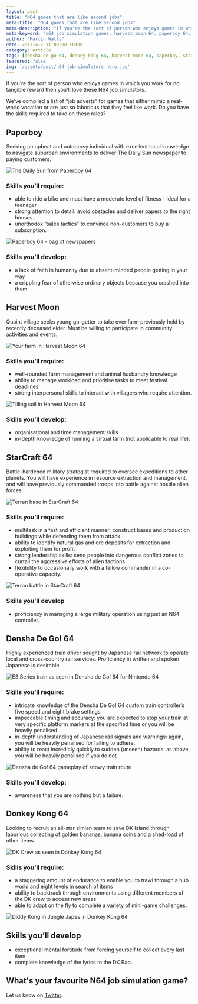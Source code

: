 ```yaml
---
layout: post
title: "N64 games that are like second jobs"
meta-title: "N64 games that are like second jobs"
meta-description: "If you’re the sort of person who enjoys games in which you work for no tangible reward then you’ll love these N64 job simulators."
meta-keyword: "n64 job simulation games, harvest moon 64, paperboy 64, starcraft 64, densha de go 64"
author: "Martin Watts"
date: 2017-4-2 11:00:00 +0100
category: article
tags: [densha-de-go-64, donkey-kong-64, harvest-moon-64, paperboy, starcraft-64]
featured: false
img: '/assets/post/n64-job-simulators-hero.jpg'
---
```

If you’re the sort of person who enjoys games in which you work for no tangible reward then you’ll love these N64 job simulators.

We’ve compiled a list of “job adverts” for games that either mimic a real-world vocation or are just so laborious that they feel like work. Do you have the skills required to take on these roles?

## Paperboy ##

Seeking an upbeat and outdoorsy individual with excellent local knowledge to navigate suburban environments to deliver The Daily Sun newspaper to paying customers.

![The Daily Sun from Paperboy 64](/assets/images/games/paperboy/paperboy-64-the-daily-sun.jpg)

### Skills you’ll require: ###
- able to ride a bike and must have a moderate level of fitness - ideal for a teenager
- strong attention to detail: avoid obstacles and deliver papers to the right houses.
- unorthodox “sales tactics” to convince non-customers to buy a subscription.

![Paperboy 64 - bag of newspapers](/assets/images/games/paperboy/paperboy-64-papers.jpg)

### Skills you’ll develop: ###
- a lack of faith in humanity due to absent-minded people getting in your way
- a crippling fear of otherwise ordinary objects because you crashed into them.

## Harvest Moon ##
Quaint village seeks young go-getter to take over farm previously held by recently deceased elder. Must be willing to participate in community activities and events.

![Your farm in Harvest Moon 64](/assets/images/games/harvest-moon-64/harvest-moon-farm.jpg)

### Skills you’ll require: ###
- well-rounded farm management and animal husbandry knowledge
- ability to manage workload and prioritise tasks to meet festival deadlines
- strong interpersonal skills to interact with villagers who require attention.

![Tilling soil in Harvest Moon 64](/assets/images/games/harvest-moon-64/harvest-moon-tilling-soil.jpg)

### Skills you’ll develop: ###
- organisational and time management skills
- in-depth knowledge of running a virtual farm (not applicable to real life).

## StarCraft 64 ##

Battle-hardened military strategist required to oversee expeditions to other planets. You will have experience in resource extraction and management, and will have previously commanded troops into battle against hostile alien forces.

![Terran base in StarCraft 64](/assets/images/games/starcraft-64/starcraft-64-terran-base.jpg)

### Skills you’ll require: ###
- multitask in a fast and efficient manner: construct bases and production buildings while defending them from attack
- ability to identify natural gas and ore deposits for extraction and exploiting them for profit
- strong leadership skills: send people into dangerous conflict zones to curtail the aggressive efforts of alien factions
- flexibility to occasionally work with a fellow commander in a co-operative capacity.

![Terran battle in StarCraft 64](/assets/images/games/starcraft-64/starcraft-64-terran-battle.jpg)

### Skills you’ll develop ###
- proficiency in managing a large military operation using just an N64 controller.

## Densha De Go! 64 ##

Highly experienced train driver sought by Japanese rail network to operate local and cross-country rail services. Proficiency in written and spoken Japanese is desirable.

![E3 Series train as seen in Densha de Go! 64 for Nintendo 64](/assets/images/games/densha-de-go-64/densha-de-go-64-e3-series-train.jpg)

### Skills you’ll require: ###
- intricate knowledge of the Densha De Go! 64 custom train controller’s five speed and eight brake settings
- impeccable timing and accuracy: you are expected to stop your train at very specific platform markers at the specified time or you will be heavily penalised
- in-depth understanding of Japanese rail signals and warnings: again, you will be heavily penalised for failing to adhere.
- ability to react incredibly quickly to sudden (unseen) hazards: as above, you will be heavily penalised if you do not.

![Densha de Go! 64 gameplay of snowy train route](/assets/images/games/densha-de-go-64/densha-de-go-64-snow-line.jpg)

### Skills you’ll develop: ###
- awareness that you are nothing but a failure.

## Donkey Kong 64 ##
Looking to recruit an all-star simian team to save DK Island through laborious collecting of golden bananas, banana coins and a shed-load of other items.

![DK Crew as seen in Donkey Kong 64](/assets/images/games/donkey-kong-64/donkey-kong-64-dk-crew.jpg)

### Skills you’ll require: ###
- a staggering amount of endurance to enable you to trawl through a hub world and eight levels in search of items
- ability to backtrack through environments using different members of the DK crew to access new areas
- able to adapt on the fly to complete a variety of mini-game challenges.

![Diddy Kong in Jungle Japes in Donkey Kong 64](/assets/images/games/donkey-kong-64/donkey-kong-64-diddy-kong-jungle-japes.jpg)

## Skills you’ll develop ##
- exceptional mental fortitude from forcing yourself to collect every last item
- complete knowledge of the lyrics to the DK Rap.

## What's your favourite N64 job simulation game? ##

Let us know on [Twitter](http://www.twitter.com/n64gamers).